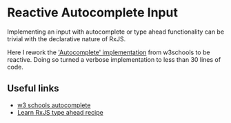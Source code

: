 # Reactive Autocomplete Input

Implementing an input with autocomplete or type ahead functionality can be trivial with the declarative nature of RxJS.

Here I rework the ['Autocomplete' implementation](https://www.w3schools.com/howto/howto_js_autocomplete.asp) from w3schools to be reactive. Doing so turned a verbose implementation to less than 30 lines of code.

## Useful links

- [w3 schools autocomplete](https://www.w3schools.com/howto/howto_js_autocomplete.asp)
- [Learn RxJS type ahead recipe](https://www.learnrxjs.io/learn-rxjs/recipes/type-ahead)
